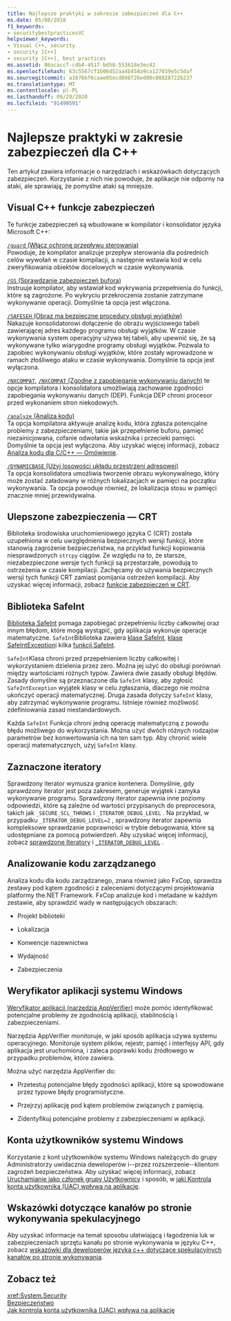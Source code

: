 ```yaml
---
title: Najlepsze praktyki w zakresie zabezpieczeń dla C++
ms.date: 05/08/2018
f1_keywords:
- securitybestpracticesVC
helpviewer_keywords:
- Visual C++, security
- security [C++]
- security [C++], best practices
ms.assetid: 86acaccf-cdb4-4517-bd58-553618e3ec42
ms.openlocfilehash: 63c5567cf1b06d52aa4b458a9ca127039e5c5daf
ms.sourcegitcommit: a1676bf6caae05ecd698f26ed80c08828722b237
ms.translationtype: MT
ms.contentlocale: pl-PL
ms.lasthandoff: 09/29/2020
ms.locfileid: "91499591"
---
```

# <a name="security-best-practices-for-c"></a>Najlepsze praktyki w zakresie zabezpieczeń dla C++

Ten artykuł zawiera informacje o narzędziach i wskazówkach dotyczących zabezpieczeń. Korzystanie z nich nie powoduje, że aplikacje nie odporny na ataki, ale sprawiają, że pomyślne ataki są mniejsze.

## <a name="visual-c-security-features"></a>Visual C++ funkcje zabezpieczeń

Te funkcje zabezpieczeń są wbudowane w kompilator i konsolidator języka Microsoft C++:

[`/guard` (Włącz ochronę przepływu sterowania)](../build/reference/guard-enable-control-flow-guard.md)<br/>
Powoduje, że kompilator analizuje przepływ sterowania dla pośrednich celów wywołań w czasie kompilacji, a następnie wstawia kod w celu zweryfikowania obiektów docelowych w czasie wykonywania.

[`/GS` (Sprawdzanie zabezpieczeń bufora)](../build/reference/gs-buffer-security-check.md)<br/>
Instruuje kompilator, aby wstawiał kod wykrywania przepełnienia do funkcji, które są zagrożone. Po wykryciu przekroczenia zostanie zatrzymane wykonywanie operacji. Domyślnie ta opcja jest włączona.

[`/SAFESEH` (Obraz ma bezpieczne procedury obsługi wyjątków)](../build/reference/safeseh-image-has-safe-exception-handlers.md)<br/>
Nakazuje konsolidatorowi dołączenie do obrazu wyjściowego tabeli zawierającej adres każdego programu obsługi wyjątków. W czasie wykonywania system operacyjny używa tej tabeli, aby upewnić się, że są wykonywane tylko wiarygodne programy obsługi wyjątków. Pozwala to zapobiec wykonywaniu obsługi wyjątków, które zostały wprowadzone w ramach złośliwego ataku w czasie wykonywania. Domyślnie ta opcja jest wyłączona.

[`/NXCOMPAT`](../build/reference/nxcompat.md), [ `/NXCOMPAT` (Zgodne z zapobieganie wykonywaniu danych)](../build/reference/nxcompat-compatible-with-data-execution-prevention.md) te opcje kompilatora i konsolidatora umożliwiają zachowanie zgodności zapobiegania wykonywaniu danych (DEP). Funkcja DEP chroni procesor przed wykonaniem stron niekodowych.

[`/analyze` (Analiza kodu)](../build/reference/analyze-code-analysis.md)<br/>
Ta opcja kompilatora aktywuje analizę kodu, która zgłasza potencjalne problemy z zabezpieczeniami, takie jak przepełnienie buforu, pamięć niezainicjowana, cofanie odwołania wskaźnika i przecieki pamięci. Domyślnie ta opcja jest wyłączona. Aby uzyskać więcej informacji, zobacz [Analiza kodu dla C/C++ — Omówienie](../code-quality/code-analysis-for-c-cpp-overview.md).

[`/DYNAMICBASE` (Użyj losowości układu przestrzeni adresowej)](../build/reference/dynamicbase-use-address-space-layout-randomization.md)<br/>
Ta opcja konsolidatora umożliwia tworzenie obrazu wykonywalnego, który może zostać załadowany w różnych lokalizacjach w pamięci na początku wykonywania. Ta opcja powoduje również, że lokalizacja stosu w pamięci znacznie mniej przewidywalna.

## <a name="security-enhanced-crt"></a>Ulepszone zabezpieczenia — CRT

Biblioteka środowiska uruchomieniowego języka C (CRT) została uzupełniona w celu uwzględnienia bezpiecznych wersji funkcji, które stanowią zagrożenie bezpieczeństwa, na przykład funkcji kopiowania niesprawdzonych `strcpy` ciągów. Ze względu na to, że starsze, niezabezpieczone wersje tych funkcji są przestarzałe, powodują to ostrzeżenia w czasie kompilacji. Zachęcamy do używania bezpiecznych wersji tych funkcji CRT zamiast pomijania ostrzeżeń kompilacji. Aby uzyskać więcej informacji, zobacz [funkcje zabezpieczeń w CRT](../c-runtime-library/security-features-in-the-crt.md).

## <a name="safeint-library"></a>Biblioteka SafeInt

[Biblioteka SafeInt](../safeint/safeint-library.md) pomaga zapobiegać przepełnieniu liczby całkowitej oraz innym błędom, które mogą wystąpić, gdy aplikacja wykonuje operacje matematyczne. `SafeInt`Biblioteka zawiera [klasę SafeInt](../safeint/safeint-class.md), [klasę SafeIntException](../safeint/safeintexception-class.md)i kilka [funkcji SafeInt](../safeint/safeint-functions.md).

`SafeInt`Klasa chroni przed przepełnieniem liczby całkowitej i wykorzystaniem dzielenia przez zero. Można jej użyć do obsługi porównań między wartościami różnych typów. Zawiera dwie zasady obsługi błędów. Zasady domyślne są przeznaczone dla `SafeInt` klasy, aby zgłosić `SafeIntException` wyjątek klasy w celu zgłaszania, dlaczego nie można ukończyć operacji matematycznej. Druga zasada dotyczy `SafeInt` klasy, aby zatrzymać wykonywanie programu. Istnieje również możliwość zdefiniowania zasad niestandardowych.

Każda `SafeInt` Funkcja chroni jedną operację matematyczną z powodu błędu możliwego do wykorzystania. Można użyć dwóch różnych rodzajów parametrów bez konwertowania ich na ten sam typ. Aby chronić wiele operacji matematycznych, użyj `SafeInt` klasy.

## <a name="checked-iterators"></a>Zaznaczone iteratory

Sprawdzony iterator wymusza granice kontenera. Domyślnie, gdy sprawdzony iterator jest poza zakresem, generuje wyjątek i zamyka wykonywanie programu. Sprawdzony iterator zapewnia inne poziomy odpowiedzi, które są zależne od wartości przypisanych do preprocesora, takich jak `_SECURE_SCL_THROWS` i `_ITERATOR_DEBUG_LEVEL` . Na przykład, w przypadku `_ITERATOR_DEBUG_LEVEL=2` , sprawdzony iterator zapewnia kompleksowe sprawdzanie poprawności w trybie debugowania, które są udostępniane za pomocą potwierdzeń. Aby uzyskać więcej informacji, zobacz [sprawdzone Iteratory](../standard-library/checked-iterators.md) i [`_ITERATOR_DEBUG_LEVEL`](../standard-library/iterator-debug-level.md) .

## <a name="code-analysis-for-managed-code"></a>Analizowanie kodu zarządzanego

Analiza kodu dla kodu zarządzanego, znana również jako FxCop, sprawdza zestawy pod kątem zgodności z zaleceniami dotyczącymi projektowania platformy the.NET Framework. FxCop analizuje kod i metadane w każdym zestawie, aby sprawdzić wady w następujących obszarach:

- Projekt biblioteki

- Lokalizacja

- Konwencje nazewnictwa

- Wydajność

- Zabezpieczenia

## <a name="windows-application-verifier"></a>Weryfikator aplikacji systemu Windows

[Weryfikator aplikacji (narzędzia AppVerifier)](/windows-hardware/drivers/debugger/enable-application-verifier) może pomóc identyfikować potencjalne problemy ze zgodnością aplikacji, stabilnością i zabezpieczeniami.

Narzędzia AppVerifier monitoruje, w jaki sposób aplikacja używa systemu operacyjnego. Monitoruje system plików, rejestr, pamięć i interfejsy API, gdy aplikacja jest uruchomiona, i zaleca poprawki kodu źródłowego w przypadku problemów, które zawiera.

Można użyć narzędzia AppVerifier do:

- Przetestuj potencjalne błędy zgodności aplikacji, które są spowodowane przez typowe błędy programistyczne.

- Przejrzyj aplikację pod kątem problemów związanych z pamięcią.

- Zidentyfikuj potencjalne problemy z zabezpieczeniami w aplikacji.

## <a name="windows-user-accounts"></a>Konta użytkowników systemu Windows

Korzystanie z kont użytkowników systemu Windows należących do grupy Administratorzy uwidacznia deweloperów i--przez rozszerzenie--klientom zagrożeń bezpieczeństwa. Aby uzyskać więcej informacji, zobacz [Uruchamianie jako członek grupy Użytkownicy](running-as-a-member-of-the-users-group.md) i sposób, w [jaki Kontrola konta użytkownika (UAC) wpływa na aplikację](how-user-account-control-uac-affects-your-application.md).

## <a name="guidance-for-speculative-execution-side-channels"></a>Wskazówki dotyczące kanałów po stronie wykonywania spekulacyjnego

Aby uzyskać informacje na temat sposobu ułatwiającą i łagodzenia luk w zabezpieczeniach sprzętu kanału po stronie wykonywania w języku C++, zobacz [wskazówki dla deweloperów języka c++ dotyczące spekulacyjnych kanałów po stronie wykonywania](developer-guidance-speculative-execution.md).

## <a name="see-also"></a>Zobacz też

<xref:System.Security> <br/>
[Bezpieczeństwo](/dotnet/standard/security/index)<br/>
[Jak kontrola konta użytkownika (UAC) wpływa na aplikację](how-user-account-control-uac-affects-your-application.md)
